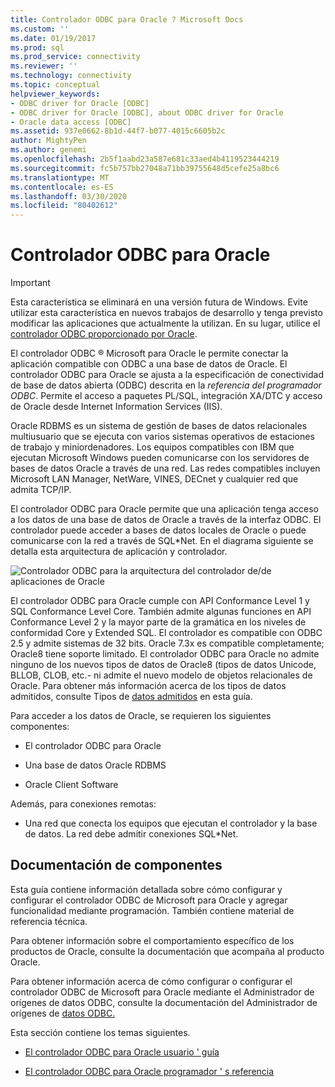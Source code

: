 ```yaml
---
title: Controlador ODBC para Oracle ? Microsoft Docs
ms.custom: ''
ms.date: 01/19/2017
ms.prod: sql
ms.prod_service: connectivity
ms.reviewer: ''
ms.technology: connectivity
ms.topic: conceptual
helpviewer_keywords:
- ODBC driver for Oracle [ODBC]
- ODBC driver for Oracle [ODBC], about ODBC driver for Oracle
- Oracle data access [ODBC]
ms.assetid: 937e0662-8b1d-44f7-b077-4015c6605b2c
author: MightyPen
ms.author: genemi
ms.openlocfilehash: 2b5f1aabd23a587e681c33aed4b4119523444219
ms.sourcegitcommit: fc5b757bb27048a71bb39755648d5cefe25a8bc6
ms.translationtype: MT
ms.contentlocale: es-ES
ms.lasthandoff: 03/30/2020
ms.locfileid: "80402612"
---
```

# <a name="odbc-driver-for-oracle"></a>Controlador ODBC para Oracle
> [!IMPORTANT]  
>  Esta característica se eliminará en una versión futura de Windows. Evite utilizar esta característica en nuevos trabajos de desarrollo y tenga previsto modificar las aplicaciones que actualmente la utilizan. En su lugar, utilice el [controlador ODBC proporcionado por Oracle](https://www.oracle.com/database/technologies/releasenote-odbc-ic.html).  
  
 El controlador ODBC ® Microsoft para Oracle le permite conectar la aplicación compatible con ODBC a una base de datos de Oracle. El controlador ODBC para Oracle se ajusta a la especificación de conectividad de base de datos abierta (ODBC) descrita en la *referencia del programador ODBC*. Permite el acceso a paquetes PL/SQL, integración XA/DTC y acceso de Oracle desde Internet Information Services (IIS).  
  
 Oracle RDBMS es un sistema de gestión de bases de datos relacionales multiusuario que se ejecuta con varios sistemas operativos de estaciones de trabajo y miniordenadores. Los equipos compatibles con IBM que ejecutan Microsoft Windows pueden comunicarse con los servidores de bases de datos Oracle a través de una red. Las redes compatibles incluyen Microsoft LAN Manager, NetWare, VINES, DECnet y cualquier red que admita TCP/IP.  
  
 El controlador ODBC para Oracle permite que una aplicación tenga acceso a los datos de una base de datos de Oracle a través de la interfaz ODBC. El controlador puede acceder a bases de datos locales de Oracle o puede comunicarse con la red a través de SQL*Net. En el diagrama siguiente se detalla esta arquitectura de aplicación y controlador.  
  
 ![Controlador ODBC para la arquitectura del controlador de&#47;de aplicaciones de Oracle](../../odbc/microsoft/media/orcdrvsdkarch.gif "OrcDrvSDKArch")  
  
 El controlador ODBC para Oracle cumple con API Conformance Level 1 y SQL Conformance Level Core. También admite algunas funciones en API Conformance Level 2 y la mayor parte de la gramática en los niveles de conformidad Core y Extended SQL. El controlador es compatible con ODBC 2.5 y admite sistemas de 32 bits. Oracle 7.3x es compatible completamente; Oracle8 tiene soporte limitado. El controlador ODBC para Oracle no admite ninguno de los nuevos tipos de datos de Oracle8 (tipos de datos Unicode, BLLOB, CLOB, etc.- ni admite el nuevo modelo de objetos relacionales de Oracle. Para obtener más información acerca de los tipos de datos admitidos, consulte Tipos de [datos admitidos](../../odbc/microsoft/supported-data-types-odbc-driver-for-oracle.md) en esta guía.  
  
 Para acceder a los datos de Oracle, se requieren los siguientes componentes:  
  
-   El controlador ODBC para Oracle  
  
-   Una base de datos Oracle RDBMS  
  
-   Oracle Client Software  
  
 Además, para conexiones remotas:  
  
-   Una red que conecta los equipos que ejecutan el controlador y la base de datos. La red debe admitir conexiones SQL*Net.  
  
## <a name="component-documentation"></a>Documentación de componentes  
 Esta guía contiene información detallada sobre cómo configurar y configurar el controlador ODBC de Microsoft para Oracle y agregar funcionalidad mediante programación. También contiene material de referencia técnica.  
  
 Para obtener información sobre el comportamiento específico de los productos de Oracle, consulte la documentación que acompaña al producto Oracle.  
  
 Para obtener información acerca de cómo configurar o configurar el controlador ODBC de Microsoft para Oracle mediante el Administrador de orígenes de datos ODBC, consulte la documentación del Administrador de orígenes de [datos ODBC.](../../odbc/admin/odbc-data-source-administrator.md)  
  
 Esta sección contiene los temas siguientes.  
  
-   [El controlador ODBC para Oracle usuario ' guía](../../odbc/microsoft/odbc-driver-for-oracle-user-s-guide.md)  
  
-   [El controlador ODBC para Oracle programador ' s referencia](../../odbc/microsoft/odbc-driver-for-oracle-programmer-s-reference.md)
